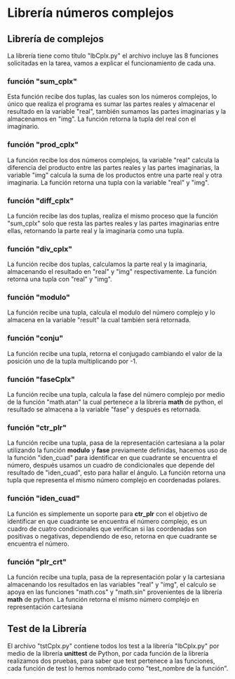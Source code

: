 # Librería números complejos
## Librería de complejos
La librería tiene como título "lbCplx.py" el archivo incluye las 8 funciones solicitadas en la tarea, vamos a explicar el funcionamiento de cada una.
### función "sum_cplx"
Esta función recibe dos tuplas, las cuales son los números complejos,  lo único que realiza el programa es sumar las partes reales y almacenar el resultado en la variable "real", también sumamos las partes imaginarias y la almacenamos en "img".
La función retorna la tupla del real con el imaginario.
### función "prod_cplx"
La función recibe los dos números complejos, la variable "real" calcula la diferencia del producto entre las partes reales y las partes imaginarias, la variable "img" calcula la suma de los productos entre una parte real y otra imaginaria.
La función retorna una tupla con la variable "real" y "img".
### función "diff_cplx"
La función recibe las dos tuplas, realiza el mismo proceso que la función "sum_cplx" solo que resta las partes reales y las partes imaginarias entre ellas, retornando la parte real y la imaginaria como una tupla.
### función "div_cplx"
La función recibe dos tuplas, calculamos la parte real y la imaginaria, almacenando el resultado en "real" y "img" respectivamente.
La función retorna una tupla con "real" y "img".
### función "modulo"
La función recibe una tupla, calcula el modulo del número complejo y lo almacena en la variable "result" la cual también será retornada.
### función "conju"
La función recibe una tupla, retorna el conjugado cambiando el valor de la posición uno de la tupla multiplicando por -1.
### función "faseCplx"
La función recibe una tupla, calcula la fase del número complejo por medio de la función "math.atan" la cual pertenece a la librería **math** de python, el resultado se almacena a la variable "fase" y después es retornada.
### función "ctr_plr"
La función recibe una tupla, pasa de la representación cartesiana a la polar utilizando la función **modulo** y **fase** previamente definidas, hacemos uso de la función "iden_cuad" para identificar en que cuadrante se encuentra el número, después usamos un cuadro de condicionales que depende del resultado de "iden_cuad", esto para hallar el ángulo.
La función retorna una tupla que representa el mismo número complejo en coordenadas polares.
### función "iden_cuad"
La función es simplemente un soporte para **ctr_plr** con el objetivo de identificar en que cuadrante se encuentra el número complejo, es un cuadro de cuatro condicionales que verifican si las coordenadas son positivas o negativas, dependiendo de eso, retorna en que cuadrante se encuentra el número.
### función "plr_crt"
La función recibe una tupla, pasa de la representación polar y la cartesiana almacenando los resultados en las variables "real" y "img", el calculo se apoya en las funciones "math.cos" y "math.sin" provenientes de la librería **math** de python.
La función retorna el mismo número complejo en representación cartesiana
## Test de la Librería
El archivo "tstCplx.py" contiene todos los test a la librería "lbCplx.py" por medio de la librería **unittest** de Python, por cada función de la librería realizamos dos pruebas, para saber que test pertenece a las funciones, cada función de test lo hemos nombrado como "test_nombre de la función".
